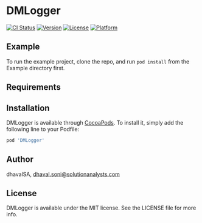 # DMLogger

[![CI Status](https://img.shields.io/travis/dhavalSA/DMLogger.svg?style=flat)](https://travis-ci.org/dhavalSA/DMLogger)
[![Version](https://img.shields.io/cocoapods/v/DMLogger.svg?style=flat)](https://cocoapods.org/pods/DMLogger)
[![License](https://img.shields.io/cocoapods/l/DMLogger.svg?style=flat)](https://cocoapods.org/pods/DMLogger)
[![Platform](https://img.shields.io/cocoapods/p/DMLogger.svg?style=flat)](https://cocoapods.org/pods/DMLogger)

## Example

To run the example project, clone the repo, and run `pod install` from the Example directory first.

## Requirements

## Installation

DMLogger is available through [CocoaPods](https://cocoapods.org). To install
it, simply add the following line to your Podfile:

```ruby
pod 'DMLogger'
```

## Author

dhavalSA, dhaval.soni@solutionanalysts.com

## License

DMLogger is available under the MIT license. See the LICENSE file for more info.
